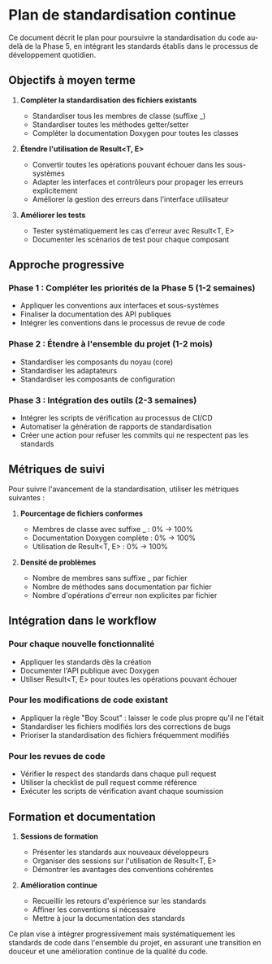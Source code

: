 # Plan de standardisation continue

Ce document décrit le plan pour poursuivre la standardisation du code au-delà de la Phase 5, en intégrant les standards établis dans le processus de développement quotidien.

## Objectifs à moyen terme

1. **Compléter la standardisation des fichiers existants**
   - Standardiser tous les membres de classe (suffixe _)
   - Standardiser toutes les méthodes getter/setter
   - Compléter la documentation Doxygen pour toutes les classes

2. **Étendre l'utilisation de Result<T, E>**
   - Convertir toutes les opérations pouvant échouer dans les sous-systèmes
   - Adapter les interfaces et contrôleurs pour propager les erreurs explicitement
   - Améliorer la gestion des erreurs dans l'interface utilisateur

3. **Améliorer les tests**
   - Tester systématiquement les cas d'erreur avec Result<T, E>
   - Documenter les scénarios de test pour chaque composant

## Approche progressive

### Phase 1 : Compléter les priorités de la Phase 5 (1-2 semaines)
- Appliquer les conventions aux interfaces et sous-systèmes
- Finaliser la documentation des API publiques
- Intégrer les conventions dans le processus de revue de code

### Phase 2 : Étendre à l'ensemble du projet (1-2 mois)
- Standardiser les composants du noyau (core)
- Standardiser les adaptateurs
- Standardiser les composants de configuration

### Phase 3 : Intégration des outils (2-3 semaines)
- Intégrer les scripts de vérification au processus de CI/CD
- Automatiser la génération de rapports de standardisation
- Créer une action pour refuser les commits qui ne respectent pas les standards

## Métriques de suivi

Pour suivre l'avancement de la standardisation, utiliser les métriques suivantes :

1. **Pourcentage de fichiers conformes**
   - Membres de classe avec suffixe _ : 0% → 100%
   - Documentation Doxygen complète : 0% → 100%
   - Utilisation de Result<T, E> : 0% → 100%

2. **Densité de problèmes**
   - Nombre de membres sans suffixe _ par fichier
   - Nombre de méthodes sans documentation par fichier
   - Nombre d'opérations d'erreur non explicites par fichier

## Intégration dans le workflow

### Pour chaque nouvelle fonctionnalité
- Appliquer les standards dès la création
- Documenter l'API publique avec Doxygen
- Utiliser Result<T, E> pour toutes les opérations pouvant échouer

### Pour les modifications de code existant
- Appliquer la règle "Boy Scout" : laisser le code plus propre qu'il ne l'était
- Standardiser les fichiers modifiés lors des corrections de bugs
- Prioriser la standardisation des fichiers fréquemment modifiés

### Pour les revues de code
- Vérifier le respect des standards dans chaque pull request
- Utiliser la checklist de pull request comme référence
- Exécuter les scripts de vérification avant chaque soumission

## Formation et documentation

1. **Sessions de formation**
   - Présenter les standards aux nouveaux développeurs
   - Organiser des sessions sur l'utilisation de Result<T, E>
   - Démontrer les avantages des conventions cohérentes

2. **Amélioration continue**
   - Recueillir les retours d'expérience sur les standards
   - Affiner les conventions si nécessaire
   - Mettre à jour la documentation des standards

Ce plan vise à intégrer progressivement mais systématiquement les standards de code dans l'ensemble du projet, en assurant une transition en douceur et une amélioration continue de la qualité du code.
